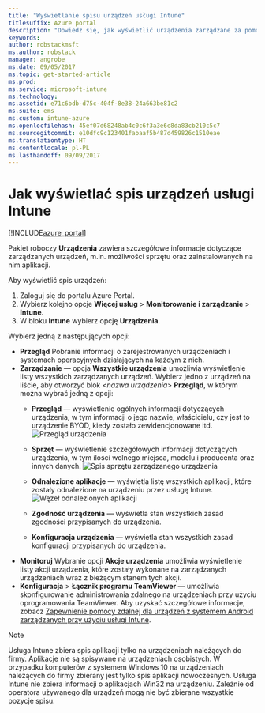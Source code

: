 ```yaml
---
title: "Wyświetlanie spisu urządzeń usługi Intune"
titlesuffix: Azure portal
description: "Dowiedz się, jak wyświetlić urządzenia zarządzane za pomocą usługi Intune oraz uzyskaj informacje dotyczące sprzętu i zainstalowanych aplikacji."
keywords: 
author: robstackmsft
ms.author: robstack
manager: angrobe
ms.date: 09/05/2017
ms.topic: get-started-article
ms.prod: 
ms.service: microsoft-intune
ms.technology: 
ms.assetid: e71c6bdb-d75c-404f-8e38-24a663be81c2
ms.suite: ems
ms.custom: intune-azure
ms.openlocfilehash: 45ef07d68248ab4c0c6f3a3e6e8da83cb210c5c7
ms.sourcegitcommit: e10dfc9c123401fabaaf5b487d459826c1510eae
ms.translationtype: HT
ms.contentlocale: pl-PL
ms.lasthandoff: 09/09/2017
---
```

# <a name="how-to-view-intune-device-inventory"></a>Jak wyświetlać spis urządzeń usługi Intune


[!INCLUDE[azure_portal](./includes/azure_portal.md)]

Pakiet roboczy **Urządzenia** zawiera szczegółowe informacje dotyczące zarządzanych urządzeń, m.in. możliwości sprzętu oraz zainstalowanych na nim aplikacji. 

Aby wyświetlić spis urządzeń:

1. Zaloguj się do portalu Azure Portal.
2. Wybierz kolejno opcje **Więcej usług** > **Monitorowanie i zarządzanie** > **Intune**.
3. W bloku **Intune** wybierz opcję **Urządzenia**.

Wybierz jedną z następujących opcji:

- **Przegląd** Pobranie informacji o zarejestrowanych urządzeniach i systemach operacyjnych działających na każdym z nich.
- **Zarządzanie** — opcja **Wszystkie urządzenia** umożliwia wyświetlenie listy wszystkich zarządzanych urządzeń.
    Wybierz jedno z urządzeń na liście, aby otworzyć blok <*nazwa urządzenia*> **Przegląd**, w którym można wybrać jedną z opcji:
    - **Przegląd** — wyświetlenie ogólnych informacji dotyczących urządzenia, w tym informacji o jego nazwie, właścicielu, czy jest to urządzenie BYOD, kiedy zostało zewidencjonowane itd.
    ![Przegląd urządzenia](./media/device-overview.png)
    - **Sprzęt** — wyświetlenie szczegółowych informacji dotyczących urządzenia, w tym ilości wolnego miejsca, modelu i producenta oraz innych danych.
    ![Spis sprzętu zarządzanego urządzenia](./media/hardware-inventory.png)
    - **Odnalezione aplikacje** — wyświetla listę wszystkich aplikacji, które zostały odnalezione na urządzeniu przez usługę Intune.
    ![Węzeł odnalezionych aplikacji](./media/detected-applications.png)
    


    - **Zgodność urządzenia** — wyświetla stan wszystkich zasad zgodności przypisanych do urządzenia.
    - **Konfiguracja urządzenia** — wyświetla stan wszystkich zasad konfiguracji przypisanych do urządzenia.
- **Monitoruj** Wybranie opcji **Akcje urządzenia** umożliwia wyświetlenie listy akcji urządzenia, które zostały wykonane na zarządzanych urządzeniach wraz z bieżącym stanem tych akcji.
- **Konfiguracja** > **Łącznik programu TeamViewer** — umożliwia skonfigurowanie administrowania zdalnego na urządzeniach przy użyciu oprogramowania TeamViewer. Aby uzyskać szczegółowe informacje, zobacz [Zapewnienie pomocy zdalnej dla urządzeń z systemem Android zarządzanych przy użyciu usługi Intune](/intune/device-profile-android-teamviewer).

>[!NOTE]
> Usługa Intune zbiera spis aplikacji tylko na urządzeniach należących do firmy. Aplikacje nie są spisywane na urządzeniach osobistych. W przypadku komputerów z systemem Windows 10 na urządzeniach należących do firmy zbierany jest tylko spis aplikacji nowoczesnych. Usługa Intune nie zbiera informacji o aplikacjach Win32 na urządzeniu.
> Zależnie od operatora używanego dla urządzeń mogą nie być zbierane wszystkie pozycje spisu.
